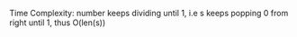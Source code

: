 Time Complexity: number keeps dividing until 1, i.e s keeps popping 0 from right until 1, thus O(len(s))